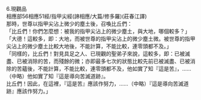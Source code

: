 6.現觀品  
相應部56相應51經/指甲尖經(諦相應/大篇/修多羅)(莊春江譯)  
那時，世尊以指甲尖沾上微少的塵土後，召喚比丘們：  
「比丘們！你們怎麼想：被我的指甲尖沾上的微少塵土，與大地，哪個較多？」  
「大德！這較多，即：大地，而被世尊的指甲尖沾上的微少塵土微。被世尊的指甲尖沾上的微少塵土比較大地後，不能計算，不能比較，連零頭都不及。」  
「同樣的，比丘們！對見具足之人、已現觀的聖弟子來說，這較多，即：已被滅盡、已被消除的苦，而殘餘的微；亦即最多七次的狀態比較先前已被滅盡、已被消除的苦蘊後，不能計算，不能比較，連零頭都不及，他如實了知『這是苦』，……（中略）他如實了知『這是導向苦滅道跡』。  
比丘們！因此，在這裡，『這是苦』應該作努力，……（中略）『這是導向苦滅道跡』應該作努力。」  
  
  
